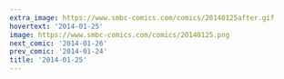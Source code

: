 ```yaml
---
extra_image: https://www.smbc-comics.com/comics/20140125after.gif
hovertext: '2014-01-25'
image: https://www.smbc-comics.com/comics/20140125.png
next_comic: '2014-01-26'
prev_comic: '2014-01-24'
title: '2014-01-25'
---
```


